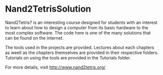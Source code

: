 Nand2TetrisSolution
===================

Nand2Tetris? is an interesting course designed for students with an interest to learn about how to design a computer from its basic hardware to the most complex software. The code here is one of the many solutions that can be found on the internet. 

The tools used in the projects are provided. Lectures about  each chapters as weell as the chapters themselves are provided in their respective folders. Tutorials on using the tools are provided in the Tutorials folder.

For more details, visit http://www.nand2tetris.org/
